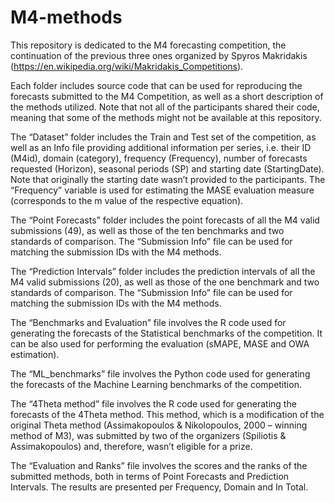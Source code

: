 # M4-methods
This repository is dedicated to the M4 forecasting competition, the continuation of the previous three ones organized by Spyros Makridakis (https://en.wikipedia.org/wiki/Makridakis_Competitions).

Each folder includes source code that can be used for reproducing the forecasts submitted to the M4 Competition, as well as a short description of the methods utilized. Note that not all of the participants shared their code, meaning that some of the methods might not be available at this repository.

The “Dataset” folder includes the Train and Test set of the competition, as well as an Info file providing additional information per series, i.e. their ID (M4id), domain (category), frequency (Frequency), number of forecasts requested (Horizon), seasonal periods (SP) and starting date (StartingDate). Note that originally the starting date wasn’t provided to the participants. The “Frequency” variable is used for estimating the MASE evaluation measure (corresponds to the m value of the respective equation).

The “Point Forecasts” folder includes the point forecasts of all the M4 valid submissions (49), as well as those of the ten benchmarks and two standards of comparison. The “Submission Info” file can be used for matching the submission IDs with the M4 methods.

The “Prediction Intervals” folder includes the prediction intervals of all the M4 valid submissions (20), as well as those of the one benchmark and two standards of comparison. The “Submission Info” file can be used for matching the submission IDs with the M4 methods.

The “Benchmarks and Evaluation” file involves the R code used for generating the forecasts of the Statistical benchmarks of the competition. It can be also used for performing the evaluation (sMAPE, MASE and OWA estimation).

The “ML_benchmarks” file involves the Python code used for generating the forecasts of the Machine Learning benchmarks of the competition.

The “4Theta method” file involves the R code used for generating the forecasts of the 4Theta method. This method, which is a modification of the original Theta method (Assimakopoulos & Nikolopoulos, 2000 – winning method of M3), was submitted by two of the organizers (Spiliotis & Assimakopoulos) and, therefore, wasn’t eligible for a prize.

The “Evaluation and Ranks” file involves the scores and the ranks of the submitted methods, both in terms of Point Forecasts and Prediction Intervals. The results are presented per Frequency, Domain and In Total.
